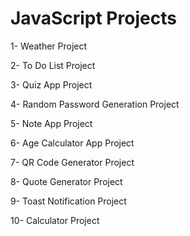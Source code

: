# JavaScript Projects

1- Weather Project

2- To Do List Project

3- Quiz App Project

4- Random Password Generation Project

5- Note App Project

6- Age Calculator App Project

7- QR Code Generator Project

8- Quote Generator Project

9- Toast Notification Project

10- Calculator Project
